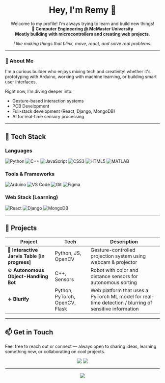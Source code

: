 <h1 align="center">Hey, I'm Remy 👋</h1>

<p align="center">
  Welcome to my profile!  I'm always trying to learn and build new things! <br>
  <strong>📍 Computer Engineering @ McMaster University</strong><br>
  <strong> Mostly building with microcontrollers and creating web projects.</strong>
</p>

<p align="center">
  <em>I like making things that blink, move, react, and solve real problems.</em>
</p>

---

### 🧠 About Me

I'm a curious builder who enjoys mixing tech and creativity! whether it's prototyping with Arduino, working with machine learning, or building smart user interfaces.

Right now, I’m diving deeper into:
- Gesture-based interaction systems
- PCB Development
- Full-stack development (React, Django, MongoDB)
- AI for real-time sensory processing

---

## 🔧 Tech Stack

### Languages  
![Python](https://img.shields.io/badge/Python-3776AB?style=flat&logo=python&logoColor=white)
![C++](https://img.shields.io/badge/C++-00599C?style=flat&logo=cplusplus&logoColor=white)
![JavaScript](https://img.shields.io/badge/JavaScript-F7DF1E?style=flat&logo=javascript&logoColor=black)
![CSS3](https://img.shields.io/badge/CSS3-1572B6?style=flat&logo=css3&logoColor=white)
![HTML5](https://img.shields.io/badge/HTML5-E34F26?style=flat&logo=html5&logoColor=white)
![MATLAB](https://img.shields.io/badge/MATLAB-0076A8?style=flat&logo=mathworks&logoColor=white)

### Tools & Frameworks  
![Arduino](https://img.shields.io/badge/Arduino-00979D?style=flat&logo=arduino&logoColor=white)
![VS Code](https://img.shields.io/badge/VS%20Code-007ACC?style=flat&logo=visual-studio-code&logoColor=white)
![Git](https://img.shields.io/badge/Git-F05032?style=flat&logo=git&logoColor=white)
![Figma](https://img.shields.io/badge/Figma-F24E1E?style=flat&logo=figma&logoColor=white)

### Web Stack (Learning)  
![React](https://img.shields.io/badge/React-20232A?style=flat&logo=react&logoColor=61DAFB)
![Django](https://img.shields.io/badge/Django-092E20?style=flat&logo=django&logoColor=white)
![MongoDB](https://img.shields.io/badge/MongoDB-4EA94B?style=flat&logo=mongodb&logoColor=white)

---

## 🚀 Projects

| Project | Tech | Description |
|--------|------|-------------|
| 🧠 **Interactive Jarvis Table [in progress]** | Python, JS, OpenCV | Gesture-controlled projection system using webcam & projector |
| ⚙️ **Autonomous Object-Handling Bot** | C++, Sensors | Robot with color and distance sensors for autonomous sorting |
| ✈️ **Blurify** | Python, PyTorch, OpenCV, Flask | Web platform that uses a PyTorch ML model for real-time detection / blurring of sensitive information |

---

## 📫 Get in Touch

Feel free to reach out or connect — always open to sharing ideas, learning something new, or collaborating on cool projects.

<p align="center">
  <a href="https://www.linkedin.com/in/remy-robinson"><img src="https://img.shields.io/badge/LinkedIn-Remy%20Robinson-blue?style=flat&logo=linkedin" /></a>
  <a href="mailto:remyrobinson17@gmail.com.com"><img src="https://img.shields.io/badge/Email-Say%20Hi!-green?style=flat&logo=gmail" /></a>
</p>

---

<p align="center">
  <img src="https://capsule-render.vercel.app/api?type=waving&color=0:3b82f6,100:06b6d4&height=100&section=footer" />
</p>
